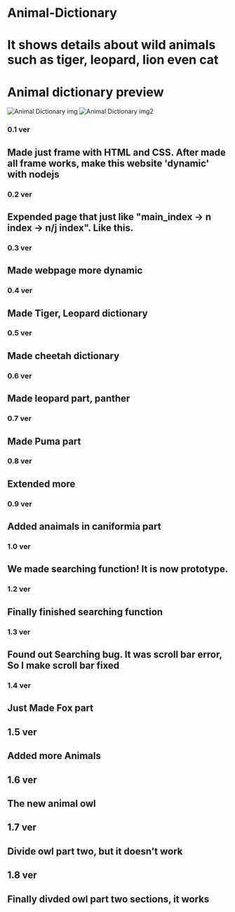 # Animal-Dictionary

# It shows details about wild animals such as tiger, leopard, lion even cat
# Animal dictionary preview
![Animal Dictionary img](https://user-images.githubusercontent.com/57825621/81032500-09ac1800-8ecb-11ea-9917-1f9f33a31be4.JPG)
![Animal Dictionary img2](https://user-images.githubusercontent.com/57825621/81032535-32cca880-8ecb-11ea-81c0-17f0ab38f412.JPG)

### 0.1 ver
## Made just frame with HTML and CSS. After made all frame works, make this website 'dynamic' with nodejs

### 0.2 ver 
## Expended page that just like "main_index -> n index -> n/j index". Like this.

### 0.3 ver
## Made webpage more dynamic

### 0.4 ver
## Made Tiger, Leopard dictionary

### 0.5 ver
## Made cheetah dictionary

### 0.6 ver
## Made leopard part, panther

### 0.7 ver
## Made Puma part

### 0.8 ver
## Extended more

### 0.9 ver
## Added anaimals in caniformia part

### 1.0 ver
## We made searching function! It is now prototype. 

### 1.2 ver
## Finally finished searching function

### 1.3 ver
## Found out Searching bug. It was scroll bar error, So I make scroll bar fixed


### 1.4 ver
## Just Made Fox part 

## 1.5 ver 
## Added more Animals

## 1.6 ver
## The new animal owl

## 1.7 ver
## Divide owl part two, but it doesn't work

## 1.8 ver
## Finally divded owl part two sections, it works
